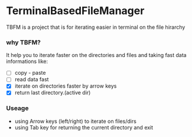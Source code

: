 # TerminalBasedFileManager
TBFM is a project that is for iterating easier in terminal on the file hirarchy

### why TBFM?
It help you to iterate faster on the directories and files and taking fast data informations like:
  - [ ] copy - paste
  - [ ] read data fast
  - [X] iterate on directories faster by arrow keys
  - [X] return last directory.(active dir)
### Useage
- using Arrow keys (left/right) to iterate on files/dirs
- using Tab key for returning the current directory and exit 
